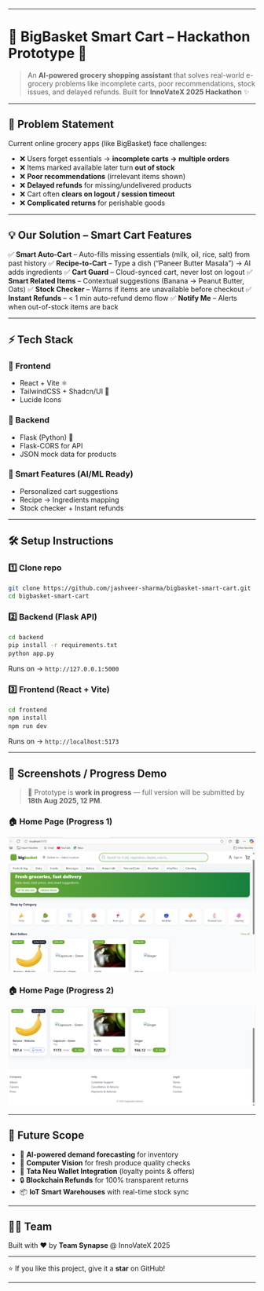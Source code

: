 
---

# 🛒 BigBasket Smart Cart – Hackathon Prototype 🚀

> An **AI-powered grocery shopping assistant** that solves real-world e-grocery problems like incomplete carts, poor recommendations, stock issues, and delayed refunds.
> Built for **InnoVateX 2025 Hackathon** ✨

---

## 📌 Problem Statement

Current online grocery apps (like BigBasket) face challenges:

* ❌ Users forget essentials → **incomplete carts → multiple orders**
* ❌ Items marked available later turn **out of stock**
* ❌ **Poor recommendations** (irrelevant items shown)
* ❌ **Delayed refunds** for missing/undelivered products
* ❌ Cart often **clears on logout / session timeout**
* ❌ **Complicated returns** for perishable goods

---

## 💡 Our Solution – Smart Cart Features

✅ **Smart Auto-Cart** – Auto-fills missing essentials (milk, oil, rice, salt) from past history
✅ **Recipe-to-Cart** – Type a dish (“Paneer Butter Masala”) → AI adds ingredients
✅ **Cart Guard** – Cloud-synced cart, never lost on logout
✅ **Smart Related Items** – Contextual suggestions (Banana → Peanut Butter, Oats)
✅ **Stock Checker** – Warns if items are unavailable before checkout
✅ **Instant Refunds** – < 1 min auto-refund demo flow
✅ **Notify Me** – Alerts when out-of-stock items are back

---

## ⚡ Tech Stack

### 🔹 Frontend

* React + Vite ⚛️
* TailwindCSS + Shadcn/UI 🎨
* Lucide Icons

### 🔹 Backend

* Flask (Python) 🐍
* Flask-CORS for API
* JSON mock data for products

### 🔹 Smart Features (AI/ML Ready)

* Personalized cart suggestions
* Recipe → Ingredients mapping
* Stock checker + Instant refunds

---

## 🛠️ Setup Instructions

### 1️⃣ Clone repo

```bash
git clone https://github.com/jashveer-sharma/bigbasket-smart-cart.git
cd bigbasket-smart-cart
```

### 2️⃣ Backend (Flask API)

```bash
cd backend
pip install -r requirements.txt
python app.py
```

Runs on → `http://127.0.0.1:5000`

### 3️⃣ Frontend (React + Vite)

```bash
cd frontend
npm install
npm run dev
```

Runs on → `http://localhost:5173`

---

## 📸 Screenshots / Progress Demo

> 🔧 Prototype is **work in progress** — full version will be submitted by **18th Aug 2025, 12 PM**.

### 🏠 Home Page (Progress 1)

![Home Page 1](./screenshots/home1.png)

### 🏠 Home Page (Progress 2)

![Home Page 2](./screenshots/home2.png)

---

## 🎯 Future Scope

* 🤖 **AI-powered demand forecasting** for inventory
* 👀 **Computer Vision** for fresh produce quality checks
* 🔗 **Tata Neu Wallet Integration** (loyalty points & offers)
* 🔒 **Blockchain Refunds** for 100% transparent returns
* 📦 **IoT Smart Warehouses** with real-time stock sync

---

## 👨‍💻 Team

Built with ❤️ by **Team Synapse** @ InnoVateX 2025

---

⭐ If you like this project, give it a **star** on GitHub!

---

